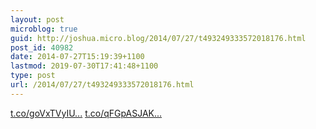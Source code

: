```yaml
---
layout: post
microblog: true
guid: http://joshua.micro.blog/2014/07/27/t493249333572018176.html
post_id: 40982
date: 2014-07-27T15:19:39+1100
lastmod: 2019-07-30T17:41:48+1100
type: post
url: /2014/07/27/t493249333572018176.html
---
```

[t.co/goVxTVyIU...](http://t.co/goVxTVyIU0) [t.co/qFGpASJAK...](http://t.co/qFGpASJAKB)
